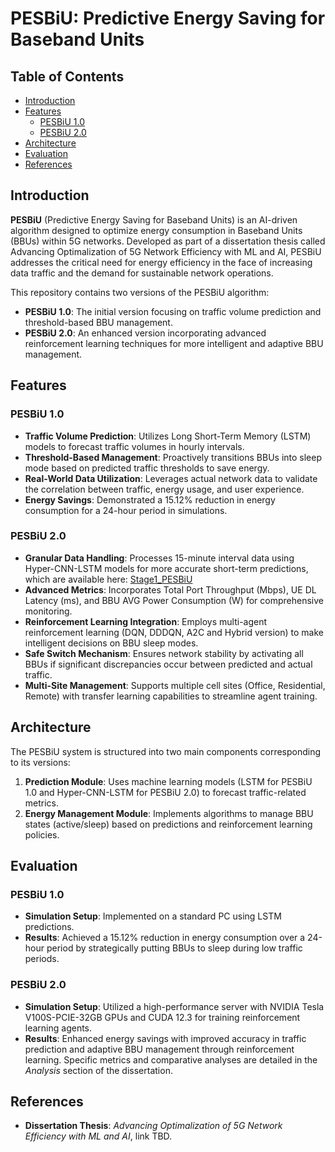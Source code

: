 # PESBiU: Predictive Energy Saving for Baseband Units

## Table of Contents

- [Introduction](#introduction)
- [Features](#features)
  - [PESBiU 1.0](#pesbiu-10)
  - [PESBiU 2.0](#pesbiu-20)
- [Architecture](#architecture)
- [Evaluation](#evaluation)
- [References](#references)

## Introduction

**PESBiU** (Predictive Energy Saving for Baseband Units) is an AI-driven algorithm designed to optimize energy consumption in Baseband Units (BBUs) within 5G networks. Developed as part of a dissertation thesis called Advancing Optimalization of 5G Network Efficiency with ML and AI, PESBiU addresses the critical need for energy efficiency in the face of increasing data traffic and the demand for sustainable network operations.

This repository contains two versions of the PESBiU algorithm:

- **PESBiU 1.0**: The initial version focusing on traffic volume prediction and threshold-based BBU management.
- **PESBiU 2.0**: An enhanced version incorporating advanced reinforcement learning techniques for more intelligent and adaptive BBU management.

## Features

### PESBiU 1.0

- **Traffic Volume Prediction**: Utilizes Long Short-Term Memory (LSTM) models to forecast traffic volumes in hourly intervals.
- **Threshold-Based Management**: Proactively transitions BBUs into sleep mode based on predicted traffic thresholds to save energy.
- **Real-World Data Utilization**: Leverages actual network data to validate the correlation between traffic, energy usage, and user experience.
- **Energy Savings**: Demonstrated a 15.12% reduction in energy consumption for a 24-hour period in simulations.

### PESBiU 2.0

- **Granular Data Handling**: Processes 15-minute interval data using Hyper-CNN-LSTM models for more accurate short-term predictions, which are available here: [Stage1_PESBiU](https://github.com/vafekt/Stage1_PESBiU.git)
- **Advanced Metrics**: Incorporates Total Port Throughput (Mbps), UE DL Latency (ms), and BBU AVG Power Consumption (W) for comprehensive monitoring.
- **Reinforcement Learning Integration**: Employs multi-agent reinforcement learning (DQN, DDDQN, A2C and Hybrid version) to make intelligent decisions on BBU sleep modes.
- **Safe Switch Mechanism**: Ensures network stability by activating all BBUs if significant discrepancies occur between predicted and actual traffic.
- **Multi-Site Management**: Supports multiple cell sites (Office, Residential, Remote) with transfer learning capabilities to streamline agent training.

## Architecture

The PESBiU system is structured into two main components corresponding to its versions:

1. **Prediction Module**: Uses machine learning models (LSTM for PESBiU 1.0 and Hyper-CNN-LSTM for PESBiU 2.0) to forecast traffic-related metrics.
2. **Energy Management Module**: Implements algorithms to manage BBU states (active/sleep) based on predictions and reinforcement learning policies.

## Evaluation

### PESBiU 1.0

- **Simulation Setup**: Implemented on a standard PC using LSTM predictions.
- **Results**: Achieved a 15.12% reduction in energy consumption over a 24-hour period by strategically putting BBUs to sleep during low traffic periods.

### PESBiU 2.0

- **Simulation Setup**: Utilized a high-performance server with NVIDIA Tesla V100S-PCIE-32GB GPUs and CUDA 12.3 for training reinforcement learning agents.
- **Results**: Enhanced energy savings with improved accuracy in traffic prediction and adaptive BBU management through reinforcement learning. Specific metrics and comparative analyses are detailed in the *Analysis* section of the dissertation.

## References

- **Dissertation Thesis**: *Advancing Optimalization of 5G Network Efficiency with ML and AI*, link TBD.


